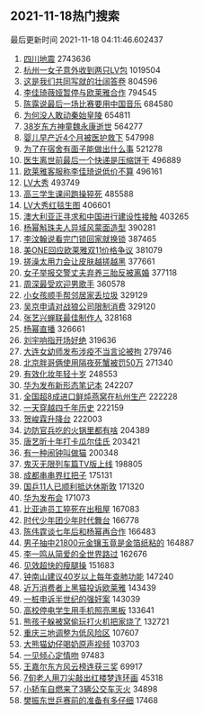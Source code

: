 ## 2021-11-18热门搜索 
最后更新时间 2021-11-18 04:11:46.602437 
1. [四川地震](https://s.weibo.com/weibo?q=%23%E5%9B%9B%E5%B7%9D%E5%9C%B0%E9%9C%87%23&Refer=top) 2743636
1. [杭州一女子意外收到两只LV包](https://s.weibo.com/weibo?q=%23%E6%9D%AD%E5%B7%9E%E4%B8%80%E5%A5%B3%E5%AD%90%E6%84%8F%E5%A4%96%E6%94%B6%E5%88%B0%E4%B8%A4%E5%8F%AALV%E5%8C%85%23&Refer=top) 1019504
1. [这是我们共同写就的壮阔答卷](https://s.weibo.com/weibo?q=%23%E8%BF%99%E6%98%AF%E6%88%91%E4%BB%AC%E5%85%B1%E5%90%8C%E5%86%99%E5%B0%B1%E7%9A%84%E5%A3%AE%E9%98%94%E7%AD%94%E5%8D%B7%23&Refer=top) 804596
1. [李佳琦薇娅暂停与欧莱雅合作](https://s.weibo.com/weibo?q=%23%E6%9D%8E%E4%BD%B3%E7%90%A6%E8%96%87%E5%A8%85%E6%9A%82%E5%81%9C%E4%B8%8E%E6%AC%A7%E8%8E%B1%E9%9B%85%E5%90%88%E4%BD%9C%23&Refer=top) 794545
1. [陈露说最后一场比赛要用中国音乐](https://s.weibo.com/weibo?q=%23%E9%99%88%E9%9C%B2%E8%AF%B4%E6%9C%80%E5%90%8E%E4%B8%80%E5%9C%BA%E6%AF%94%E8%B5%9B%E8%A6%81%E7%94%A8%E4%B8%AD%E5%9B%BD%E9%9F%B3%E4%B9%90%23&Refer=top) 684580
1. [为何没人敢动秦始皇陵](https://s.weibo.com/weibo?q=%23%E4%B8%BA%E4%BD%95%E6%B2%A1%E4%BA%BA%E6%95%A2%E5%8A%A8%E7%A7%A6%E5%A7%8B%E7%9A%87%E9%99%B5%23&Refer=top) 654811
1. [38岁东方神童魏永康逝世](https://s.weibo.com/weibo?q=%2338%E5%B2%81%E4%B8%9C%E6%96%B9%E7%A5%9E%E7%AB%A5%E9%AD%8F%E6%B0%B8%E5%BA%B7%E9%80%9D%E4%B8%96%23&Refer=top) 564277
1. [婴儿早产近4个月被医护救下](https://s.weibo.com/weibo?q=%23%E5%A9%B4%E5%84%BF%E6%97%A9%E4%BA%A7%E8%BF%914%E4%B8%AA%E6%9C%88%E8%A2%AB%E5%8C%BB%E6%8A%A4%E6%95%91%E4%B8%8B%23&Refer=top) 547998
1. [为了在宿舍有面子能做出什么事](https://s.weibo.com/weibo?q=%23%E4%B8%BA%E4%BA%86%E5%9C%A8%E5%AE%BF%E8%88%8D%E6%9C%89%E9%9D%A2%E5%AD%90%E8%83%BD%E5%81%9A%E5%87%BA%E4%BB%80%E4%B9%88%E4%BA%8B%23&Refer=top) 521278
1. [医生离世前最后一个快递是压缩饼干](https://s.weibo.com/weibo?q=%23%E5%8C%BB%E7%94%9F%E7%A6%BB%E4%B8%96%E5%89%8D%E6%9C%80%E5%90%8E%E4%B8%80%E4%B8%AA%E5%BF%AB%E9%80%92%E6%98%AF%E5%8E%8B%E7%BC%A9%E9%A5%BC%E5%B9%B2%23&Refer=top) 496889
1. [欧莱雅客服称李佳琦说低价不算](https://s.weibo.com/weibo?q=%23%E6%AC%A7%E8%8E%B1%E9%9B%85%E5%AE%A2%E6%9C%8D%E7%A7%B0%E6%9D%8E%E4%BD%B3%E7%90%A6%E8%AF%B4%E4%BD%8E%E4%BB%B7%E4%B8%8D%E7%AE%97%23&Refer=top) 496161
1. [LV大秀](https://s.weibo.com/weibo?q=LV%E5%A4%A7%E7%A7%80&Refer=top) 493749
1. [高三学生课间跑操猝死](https://s.weibo.com/weibo?q=%23%E9%AB%98%E4%B8%89%E5%AD%A6%E7%94%9F%E8%AF%BE%E9%97%B4%E8%B7%91%E6%93%8D%E7%8C%9D%E6%AD%BB%23&Refer=top) 485588
1. [LV大秀红毯生图](https://s.weibo.com/weibo?q=%23LV%E5%A4%A7%E7%A7%80%E7%BA%A2%E6%AF%AF%E7%94%9F%E5%9B%BE%23&Refer=top) 406601
1. [澳大利亚正寻求和中国进行建设性接触](https://s.weibo.com/weibo?q=%23%E6%BE%B3%E5%A4%A7%E5%88%A9%E4%BA%9A%E6%AD%A3%E5%AF%BB%E6%B1%82%E5%92%8C%E4%B8%AD%E5%9B%BD%E8%BF%9B%E8%A1%8C%E5%BB%BA%E8%AE%BE%E6%80%A7%E6%8E%A5%E8%A7%A6%23&Refer=top) 403265
1. [杨幂斛珠夫人异域风蒙面造型](https://s.weibo.com/weibo?q=%23%E6%9D%A8%E5%B9%82%E6%96%9B%E7%8F%A0%E5%A4%AB%E4%BA%BA%E5%BC%82%E5%9F%9F%E9%A3%8E%E8%92%99%E9%9D%A2%E9%80%A0%E5%9E%8B%23&Refer=top) 390281
1. [李汶翰说看完门锁回家就换锁](https://s.weibo.com/weibo?q=%23%E6%9D%8E%E6%B1%B6%E7%BF%B0%E8%AF%B4%E7%9C%8B%E5%AE%8C%E9%97%A8%E9%94%81%E5%9B%9E%E5%AE%B6%E5%B0%B1%E6%8D%A2%E9%94%81%23&Refer=top) 387465
1. [美ONE回应欧莱雅双11价格争议](https://s.weibo.com/weibo?q=%23%E7%BE%8EONE%E5%9B%9E%E5%BA%94%E6%AC%A7%E8%8E%B1%E9%9B%85%E5%8F%8C11%E4%BB%B7%E6%A0%BC%E4%BA%89%E8%AE%AE%23&Refer=top) 381079
1. [搓澡太用力会让皮肤越搓越黑](https://s.weibo.com/weibo?q=%23%E6%90%93%E6%BE%A1%E5%A4%AA%E7%94%A8%E5%8A%9B%E4%BC%9A%E8%AE%A9%E7%9A%AE%E8%82%A4%E8%B6%8A%E6%90%93%E8%B6%8A%E9%BB%91%23&Refer=top) 377661
1. [女子举报交警丈夫弃养三胎反被离婚](https://s.weibo.com/weibo?q=%23%E5%A5%B3%E5%AD%90%E4%B8%BE%E6%8A%A5%E4%BA%A4%E8%AD%A6%E4%B8%88%E5%A4%AB%E5%BC%83%E5%85%BB%E4%B8%89%E8%83%8E%E5%8F%8D%E8%A2%AB%E7%A6%BB%E5%A9%9A%23&Refer=top) 377118
1. [周深最受欢迎男歌手](https://s.weibo.com/weibo?q=%23%E5%91%A8%E6%B7%B1%E6%9C%80%E5%8F%97%E6%AC%A2%E8%BF%8E%E7%94%B7%E6%AD%8C%E6%89%8B%23&Refer=top) 360578
1. [小女孩顺手帮邻居家丢垃圾](https://s.weibo.com/weibo?q=%23%E5%B0%8F%E5%A5%B3%E5%AD%A9%E9%A1%BA%E6%89%8B%E5%B8%AE%E9%82%BB%E5%B1%85%E5%AE%B6%E4%B8%A2%E5%9E%83%E5%9C%BE%23&Refer=top) 329129
1. [吴京申请对战狼公司限制消费](https://s.weibo.com/weibo?q=%23%E5%90%B4%E4%BA%AC%E7%94%B3%E8%AF%B7%E5%AF%B9%E6%88%98%E7%8B%BC%E5%85%AC%E5%8F%B8%E9%99%90%E5%88%B6%E6%B6%88%E8%B4%B9%23&Refer=top) 329120
1. [张艺兴蝉联最佳制作人](https://s.weibo.com/weibo?q=%23%E5%BC%A0%E8%89%BA%E5%85%B4%E8%9D%89%E8%81%94%E6%9C%80%E4%BD%B3%E5%88%B6%E4%BD%9C%E4%BA%BA%23&Refer=top) 328168
1. [杨幂直播](https://s.weibo.com/weibo?q=%23%E6%9D%A8%E5%B9%82%E7%9B%B4%E6%92%AD%23&Refer=top) 326661
1. [刘宇响指开场好绝](https://s.weibo.com/weibo?q=%23%E5%88%98%E5%AE%87%E5%93%8D%E6%8C%87%E5%BC%80%E5%9C%BA%E5%A5%BD%E7%BB%9D%23&Refer=top) 319636
1. [大连女幼师发布涉疫不当言论被拘](https://s.weibo.com/weibo?q=%23%E5%A4%A7%E8%BF%9E%E5%A5%B3%E5%B9%BC%E5%B8%88%E5%8F%91%E5%B8%83%E6%B6%89%E7%96%AB%E4%B8%8D%E5%BD%93%E8%A8%80%E8%AE%BA%E8%A2%AB%E6%8B%98%23&Refer=top) 279746
1. [北京胖哥俩使用隔夜死蟹被罚50万](https://s.weibo.com/weibo?q=%23%E5%8C%97%E4%BA%AC%E8%83%96%E5%93%A5%E4%BF%A9%E4%BD%BF%E7%94%A8%E9%9A%94%E5%A4%9C%E6%AD%BB%E8%9F%B9%E8%A2%AB%E7%BD%9A50%E4%B8%87%23&Refer=top) 271340
1. [有效化妆年轻十岁](https://s.weibo.com/weibo?q=%23%E6%9C%89%E6%95%88%E5%8C%96%E5%A6%86%E5%B9%B4%E8%BD%BB%E5%8D%81%E5%B2%81%23&Refer=top) 248553
1. [华为发布新形态笔记本](https://s.weibo.com/weibo?q=%23%E5%8D%8E%E4%B8%BA%E5%8F%91%E5%B8%83%E6%96%B0%E5%BD%A2%E6%80%81%E7%AC%94%E8%AE%B0%E6%9C%AC%23&Refer=top) 242207
1. [全国超8成进口鲜炖燕窝在杭州生产](https://s.weibo.com/weibo?q=%23%E5%85%A8%E5%9B%BD%E8%B6%858%E6%88%90%E8%BF%9B%E5%8F%A3%E9%B2%9C%E7%82%96%E7%87%95%E7%AA%9D%E5%9C%A8%E6%9D%AD%E5%B7%9E%E7%94%9F%E4%BA%A7%23&Refer=top) 222228
1. [一天穿越四千年历史](https://s.weibo.com/weibo?q=%23%E4%B8%80%E5%A4%A9%E7%A9%BF%E8%B6%8A%E5%9B%9B%E5%8D%83%E5%B9%B4%E5%8E%86%E5%8F%B2%23&Refer=top) 222159
1. [贺峻霖升降台](https://s.weibo.com/weibo?q=%23%E8%B4%BA%E5%B3%BB%E9%9C%96%E5%8D%87%E9%99%8D%E5%8F%B0%23&Refer=top) 222003
1. [边防官兵吃的火锅里都有啥](https://s.weibo.com/weibo?q=%23%E8%BE%B9%E9%98%B2%E5%AE%98%E5%85%B5%E5%90%83%E7%9A%84%E7%81%AB%E9%94%85%E9%87%8C%E9%83%BD%E6%9C%89%E5%95%A5%23&Refer=top) 204389
1. [唐艺昕十年打卡瓜尔佳氏](https://s.weibo.com/weibo?q=%23%E5%94%90%E8%89%BA%E6%98%95%E5%8D%81%E5%B9%B4%E6%89%93%E5%8D%A1%E7%93%9C%E5%B0%94%E4%BD%B3%E6%B0%8F%23&Refer=top) 203421
1. [有一种闹钟叫做猫](https://s.weibo.com/weibo?q=%23%E6%9C%89%E4%B8%80%E7%A7%8D%E9%97%B9%E9%92%9F%E5%8F%AB%E5%81%9A%E7%8C%AB%23&Refer=top) 200348
1. [鬼灭无限列车篇TV版上线](https://s.weibo.com/weibo?q=%23%E9%AC%BC%E7%81%AD%E6%97%A0%E9%99%90%E5%88%97%E8%BD%A6%E7%AF%87TV%E7%89%88%E4%B8%8A%E7%BA%BF%23&Refer=top) 198805
1. [成都串串界扛把子](https://s.weibo.com/weibo?q=%23%E6%88%90%E9%83%BD%E4%B8%B2%E4%B8%B2%E7%95%8C%E6%89%9B%E6%8A%8A%E5%AD%90%23&Refer=top) 175131
1. [国乒11人已顺利抵达休斯敦](https://s.weibo.com/weibo?q=%23%E5%9B%BD%E4%B9%9211%E4%BA%BA%E5%B7%B2%E9%A1%BA%E5%88%A9%E6%8A%B5%E8%BE%BE%E4%BC%91%E6%96%AF%E6%95%A6%23&Refer=top) 171320
1. [华为发布会](https://s.weibo.com/weibo?q=%23%E5%8D%8E%E4%B8%BA%E5%8F%91%E5%B8%83%E4%BC%9A%23&Refer=top) 171073
1. [比亚迪员工猝死在出租屋](https://s.weibo.com/weibo?q=%23%E6%AF%94%E4%BA%9A%E8%BF%AA%E5%91%98%E5%B7%A5%E7%8C%9D%E6%AD%BB%E5%9C%A8%E5%87%BA%E7%A7%9F%E5%B1%8B%23&Refer=top) 167083
1. [时代少年团少年时代舞台](https://s.weibo.com/weibo?q=%23%E6%97%B6%E4%BB%A3%E5%B0%91%E5%B9%B4%E5%9B%A2%E5%B0%91%E5%B9%B4%E6%97%B6%E4%BB%A3%E8%88%9E%E5%8F%B0%23&Refer=top) 166778
1. [陈伟霆谈七年后和杨幂再合作](https://s.weibo.com/weibo?q=%23%E9%99%88%E4%BC%9F%E9%9C%86%E8%B0%88%E4%B8%83%E5%B9%B4%E5%90%8E%E5%92%8C%E6%9D%A8%E5%B9%82%E5%86%8D%E5%90%88%E4%BD%9C%23&Refer=top) 166483
1. [男子抽中21800元金镶玉竟是金箔纸粘的](https://s.weibo.com/weibo?q=%23%E7%94%B7%E5%AD%90%E6%8A%BD%E4%B8%AD21800%E5%85%83%E9%87%91%E9%95%B6%E7%8E%89%E7%AB%9F%E6%98%AF%E9%87%91%E7%AE%94%E7%BA%B8%E7%B2%98%E7%9A%84%23&Refer=top) 164887
1. [李一鸣从简爱的全世界路过](https://s.weibo.com/weibo?q=%23%E6%9D%8E%E4%B8%80%E9%B8%A3%E4%BB%8E%E7%AE%80%E7%88%B1%E7%9A%84%E5%85%A8%E4%B8%96%E7%95%8C%E8%B7%AF%E8%BF%87%23&Refer=top) 162676
1. [见效超快的瘦腿操](https://s.weibo.com/weibo?q=%23%E8%A7%81%E6%95%88%E8%B6%85%E5%BF%AB%E7%9A%84%E7%98%A6%E8%85%BF%E6%93%8D%23&Refer=top) 151683
1. [钟南山建议40岁以上每年查肺功能](https://s.weibo.com/weibo?q=%23%E9%92%9F%E5%8D%97%E5%B1%B1%E5%BB%BA%E8%AE%AE40%E5%B2%81%E4%BB%A5%E4%B8%8A%E6%AF%8F%E5%B9%B4%E6%9F%A5%E8%82%BA%E5%8A%9F%E8%83%BD%23&Refer=top) 147240
1. [近万消费者上黑猫投诉欧莱雅](https://s.weibo.com/weibo?q=%23%E8%BF%91%E4%B8%87%E6%B6%88%E8%B4%B9%E8%80%85%E4%B8%8A%E9%BB%91%E7%8C%AB%E6%8A%95%E8%AF%89%E6%AC%A7%E8%8E%B1%E9%9B%85%23&Refer=top) 143439
1. [一桩申诉半世纪的强奸案](https://s.weibo.com/weibo?q=%23%E4%B8%80%E6%A1%A9%E7%94%B3%E8%AF%89%E5%8D%8A%E4%B8%96%E7%BA%AA%E7%9A%84%E5%BC%BA%E5%A5%B8%E6%A1%88%23&Refer=top) 143039
1. [高校停电学生用手机照亮黑板](https://s.weibo.com/weibo?q=%23%E9%AB%98%E6%A0%A1%E5%81%9C%E7%94%B5%E5%AD%A6%E7%94%9F%E7%94%A8%E6%89%8B%E6%9C%BA%E7%85%A7%E4%BA%AE%E9%BB%91%E6%9D%BF%23&Refer=top) 133641
1. [熊孩子躲被窝偷玩打火机把家烧了](https://s.weibo.com/weibo?q=%23%E7%86%8A%E5%AD%A9%E5%AD%90%E8%BA%B2%E8%A2%AB%E7%AA%9D%E5%81%B7%E7%8E%A9%E6%89%93%E7%81%AB%E6%9C%BA%E6%8A%8A%E5%AE%B6%E7%83%A7%E4%BA%86%23&Refer=top) 132721
1. [重庆三地调整为低风险区](https://s.weibo.com/weibo?q=%23%E9%87%8D%E5%BA%86%E4%B8%89%E5%9C%B0%E8%B0%83%E6%95%B4%E4%B8%BA%E4%BD%8E%E9%A3%8E%E9%99%A9%E5%8C%BA%23&Refer=top) 107607
1. [大熊猫幼仔喝奶原声视频](https://s.weibo.com/weibo?q=%23%E5%A4%A7%E7%86%8A%E7%8C%AB%E5%B9%BC%E4%BB%94%E5%96%9D%E5%A5%B6%E5%8E%9F%E5%A3%B0%E8%A7%86%E9%A2%91%23&Refer=top) 103703
1. [一见倾心定情吻](https://s.weibo.com/weibo?q=%23%E4%B8%80%E8%A7%81%E5%80%BE%E5%BF%83%E5%AE%9A%E6%83%85%E5%90%BB%23&Refer=top) 97483
1. [王嘉尔东方风云榜连获三奖](https://s.weibo.com/weibo?q=%23%E7%8E%8B%E5%98%89%E5%B0%94%E4%B8%9C%E6%96%B9%E9%A3%8E%E4%BA%91%E6%A6%9C%E8%BF%9E%E8%8E%B7%E4%B8%89%E5%A5%96%23&Refer=top) 69917
1. [7旬老人用刀尖敲出红楼梦连环画](https://s.weibo.com/weibo?q=%237%E6%97%AC%E8%80%81%E4%BA%BA%E7%94%A8%E5%88%80%E5%B0%96%E6%95%B2%E5%87%BA%E7%BA%A2%E6%A5%BC%E6%A2%A6%E8%BF%9E%E7%8E%AF%E7%94%BB%23&Refer=top) 45318
1. [小轿车自燃来了3辆公交车灭火](https://s.weibo.com/weibo?q=%23%E5%B0%8F%E8%BD%BF%E8%BD%A6%E8%87%AA%E7%87%83%E6%9D%A5%E4%BA%863%E8%BE%86%E5%85%AC%E4%BA%A4%E8%BD%A6%E7%81%AD%E7%81%AB%23&Refer=top) 34898
1. [樊振东世乒赛前的准备有多仔细](https://s.weibo.com/weibo?q=%23%E6%A8%8A%E6%8C%AF%E4%B8%9C%E4%B8%96%E4%B9%92%E8%B5%9B%E5%89%8D%E7%9A%84%E5%87%86%E5%A4%87%E6%9C%89%E5%A4%9A%E4%BB%94%E7%BB%86%23&Refer=top) 17468
